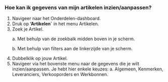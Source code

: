 ### Hoe kan ik gegevens van mijn artikelen inzien/aanpassen?
1.	Navigeer naar het Onderdelen-dashboard. 
2.	Druk op **‘Artikelen´** in het menu Artikelen.
3.	Zoek je Artikel. <p>
a.	Met behulp van de zoekbalk midden boven in je scherm. <p>
b.	Met behulp van filters aan de linkerzijde van je scherm.
4.	Dubbelklik op jouw Artikel.
5.	Navigeer via het bovenste menu naar de gegevens die je wilt inzien/aanpassen. Je hebt hier enkele keuzes:
a.	Algemeen, Kenmerken, Leveranciers, Verkooporders en Werkbonnen. 
